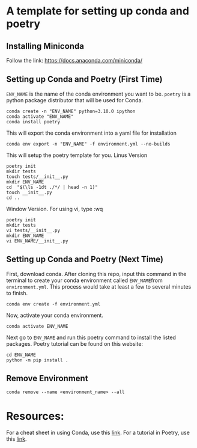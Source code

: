 # A template for setting up conda and poetry

## Installing Miniconda
Follow the link: https://docs.anaconda.com/miniconda/

## Setting up Conda and Poetry (First Time)

```ENV_NAME``` is the name of the conda environment you want to be. ```poetry``` is a python package distributor that will be used for Conda.
```
conda create -n "ENV_NAME" python=3.10.0 ipython
conda activate "ENV_NAME"
conda install poetry
```

This will export the conda environment into a yaml file for installation
```
conda env export -n "ENV_NAME" -f environment.yml --no-builds
```

This will setup the poetry template for you. 
Linus Version
```
poetry init
mkdir tests
touch tests/__init__.py
mkdir ENV_NAME
cd  "$(\ls -1dt ./*/ | head -n 1)"
touch __init__.py
cd ..
```
Window Version. For using vi, type :wq
```
poetry init
mkdir tests
vi tests/__init__.py
mkdir ENV_NAME
vi ENV_NAME/__init__.py
```


## Setting up Conda and Poetry (Next Time)
First, download conda. After cloning this repo, input this command in the terminal to create your conda environment called ```ENV_NAME```from ```environment.yml```. This process would take at least a few to several minutes to finish. 
```
conda env create -f environment.yml
```
Now, activate your conda environment.
```
conda activate ENV_NAME
```
Next go to ```ENV_NAME``` and run this poetry command to install the listed packages. Poetry tutorial can be found on this website: 
```
cd ENV_NAME
python -m pip install .
```
## Remove Environment
```
conda remove --name <environment_name> --all
```


# Resources:
For a cheat sheet in using Conda, use this [link](https://docs.conda.io/projects/conda/en/4.6.0/_downloads/52a95608c49671267e40c689e0bc00ca/conda-cheatsheet.pdf).
For a tutorial in Poetry, use this [link](https://python-poetry.org/docs/basic-usage/.).


